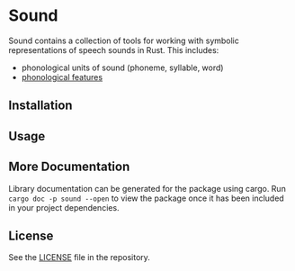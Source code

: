 # Sound

Sound contains a collection of tools for working with symbolic representations
of speech sounds in Rust. This includes:

- phonological units of sound (phoneme, syllable, word)
- [phonological features](https://en.wikipedia.org/wiki/Distinctive_feature)

## Installation

## Usage

## More Documentation

Library documentation can be generated for the package using cargo.
Run `cargo doc -p sound --open` to view the package once it has been included in
your project dependencies.

## License

See the [LICENSE](https://github.com/bnspalding/rust-sound/blob/main/LICENSE)
file in the repository.

